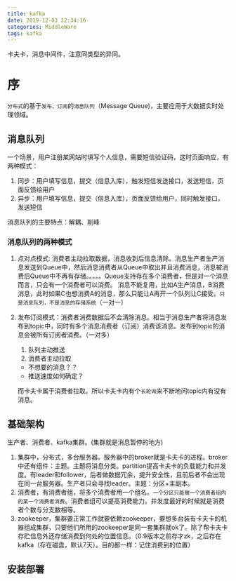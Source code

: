 ```yaml
---
title: kafka
date: 2019-12-03 22:34:16
categories: MiddleWare
tags: kafka
---
```


卡夫卡，消息中间件，注意同类型的异同。

<!-- mroe -->

# 序
`分布式`的基于`发布、订阅`的`消息队列`（Message Queue)，主要应用于大数据实时处理领域。

## 消息队列
一个场景，用户注册某网站时填写个人信息，需要短信验证码，这时页面响应，有两种模式：
1. 同步：用户填写信息，提交（信息入库），触发短信发送接口，发送短信，页面反馈给用户
2. 异步：用户填写信息，提交（信息入库），页面反馈给用户，同时触发接口，发送短信

消息队列的主要特点：解耦、削峰

### 消息队列的两种模式

1. 点对点模式: 消费者主动拉取数据，消息收到后信息清除。消息生产者生产消息发送到Queue中，然后消息消费者从Queue中取出并且消费消息，消息被消费后Queue中不再有存储。。。。。Queue支持存在多个消费者，但是对一个消息而言，只会有一个消费者可以消费。
    消息不能复用，比如A生产消息，B消费消息，此时如果C也想消费A的消息，那么只能让A再开一个队列让C接受。`只是消息队列，不是消息的存储系统`（一对一）

2. 发布订阅模式：消费者消费数据后不会清除消息。相当于消息生产者将消息发布到topic中，同时有多个消息消费者（订阅）消费该消息。发布到topic的消息会被所有订阅者消费。（一对多）
   
    1. 队列主动推送
    2. 消费者主动拉取
    
    - 不想要的消息？？
    - 推送速度如何确定？
    
    而卡夫卡属于消费者拉取。所以卡夫卡内有个`长轮询`来不断地问topic内有没有消息。

## 基础架构

生产者、消费者、kafka集群。(集群就是消息暂停的地方)

1. 集群中，分布式，多台服务器。服务器中的broker就是卡夫卡的进程。broker中还有组件：主题。主题将消息分类。partition提高卡夫卡的负载能力和并发度。有leader和follower，后者做数据冗余，提升安全性，且前后者不会出现在同一台服务器。生产者只会寻找leader。主题：分区+主副本。
2. 消费者，有消费者组，将多个消费者用一个组名。`一个分区只能被一个消费者组内的某一个消费者消费`。消费者组可以提高消费能力。并发度最好的时候就是消费者个数与分支数相等。
3. zookeeper，集群要正常工作就要依赖zookeeper，要想多台装有卡夫卡的机器组成集群，只要他们所用的zookeeper是同一套集群就ok了。除了帮卡夫卡存贮信息外还存储消费到何处的位置信息。（0.9版本之前存才zk，之后存在kafka（存在磁盘，默认7天）。目的都一样：记住消费到的位置）

## 安装部署

